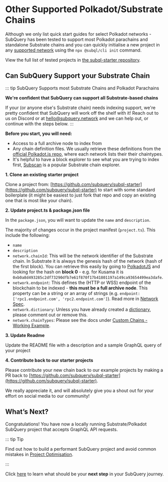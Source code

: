 # Other Supported Polkadot/Substrate Chains

Although we only list quick start guides for select Polkadot networks - SubQuery has been tested to support most Polkadot parachains and standalone Substrate chains and you can quickly initialise a new project in any [supported network](https://subquery.network/networks) using the `npx @subql/cli init` command.

View the full list of tested projects in [the subql-starter repository](https://github.com/subquery/subql-starter).

## Can SubQuery Support your Substrate Chain

::: tip SubQuery Supports most Substrate Chains and Polkadot Parachains

**We're confident that SubQuery can support all Substrate-based chains**

If your (or anyone else's Substrate chain) needs indexing support, we're pretty confident that SubQuery will work off the shelf with it! Reach out to us on Discord or at [hello@subquery.network](hello@subquery.network) and we can help out, or continue with the steps below.
:::

**Before you start, you will need:**

- Access to a full archive node to index from
- Any chain definition files. We usually retrieve these definitions from the [official Polkadot.js repo](https://github.com/polkadot-js/apps/tree/master/packages/apps-config/src/api/spec), where each network lists their their chaintypes.
- It's helpful to have a block explorer to see what you are trying to index first, [Subscan](https://www.subscan.io/) is a popular Substrate chain explorer.

**1. Clone an existing starter project**

Clone a project from: [https://github.com/subquery/subql-starter](https://github.com/subquery/subql-starter) to start with some standard boilerplate (it might be easiest to just fork that repo and copy an existing one that is most like your chain).

**2. Update project.ts & package.json file**

In the `package.json`, you will want to update the `name` and `description`.

The majority of changes occur in the project manifest (`project.ts`). This include the following:

- `name`
- `description`
- `network.chainId`: This will be the network identifier of the Substrate chain. In Substrate it is always the genesis hash of the network (hash of the first block). You can retrieve this easily by going to [PolkadotJS](https://polkadot.js.org/apps/?rpc=wss%3A%2F%2Fkusama.api.onfinality.io%2Fpublic-ws#/explorer/query/0) and looking for the hash on **block 0** - e.g. for Kusama it is `0xb0a8d493285c2df73290dfb7e61f870f17b41801197a149ca93654499ea3dafe`.
- `network.endpoint`: This defines the (HTTP or WSS) endpoint of the blockchain to be indexed - **this must be a full archive node**. This property can be a string or an array of strings (e.g. `endpoint: ['rpc1.endpoint.com', 'rpc2.endpoint.com']`). Read more in [Network Spec](../../build/manifest/polkadot.md#network-spec).
- `network.dictionary`: Unless you have already created a [dictionary](../../academy/tutorials_examples/dictionary.md), please comment out or remove this.
- `network.chainTypes`: Please see the docs under [Custom Chains - Working Example](../../build/manifest/polkadot.md#working-example).

**3. Update Readme**

Update the README file with a description and a sample GraphQL query of your project

**4. Contribute back to our starter projects**

Please contribute your new chain back to our example projects by making a PR back to [https://github.com/subquery/subql-starter](https://github.com/subquery/subql-starter).

We really appreciate it, and will absolutely give you a shout out for your effort on social media to our community!

## What’s Next?

Congratulations! You have now a locally running Substrate/Polkadot SubQuery project that accepts GraphQL API requests.

::: tip Tip

Find out how to build a performant SubQuery project and avoid common mistakes in [Project Optimisation](../../build/optimisation.md).

:::

Click [here](../../quickstart/whats-next.md) to learn what should be your **next step** in your SubQuery journey.
